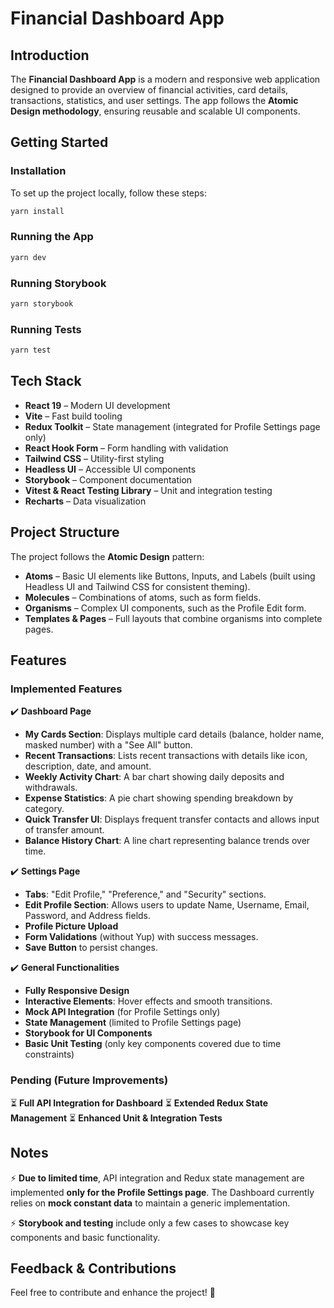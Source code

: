 # Financial Dashboard App

## Introduction

The **Financial Dashboard App** is a modern and responsive web application designed to provide an overview of financial activities, card details, transactions, statistics, and user settings. The app follows the **Atomic Design methodology**, ensuring reusable and scalable UI components.

## Getting Started

### Installation

To set up the project locally, follow these steps:

```sh
yarn install
```

### Running the App

```sh
yarn dev
```

### Running Storybook

```sh
yarn storybook
```

### Running Tests

```sh
yarn test
```

## Tech Stack

- **React 19** – Modern UI development
- **Vite** – Fast build tooling
- **Redux Toolkit** – State management (integrated for Profile Settings page only)
- **React Hook Form** – Form handling with validation
- **Tailwind CSS** – Utility-first styling
- **Headless UI** – Accessible UI components
- **Storybook** – Component documentation
- **Vitest & React Testing Library** – Unit and integration testing
- **Recharts** – Data visualization

## Project Structure

The project follows the **Atomic Design** pattern:

- **Atoms** – Basic UI elements like Buttons, Inputs, and Labels (built using Headless UI and Tailwind CSS for consistent theming).
- **Molecules** – Combinations of atoms, such as form fields.
- **Organisms** – Complex UI components, such as the Profile Edit form.
- **Templates & Pages** – Full layouts that combine organisms into complete pages.

## Features

### Implemented Features

✔️ **Dashboard Page**

- **My Cards Section**: Displays multiple card details (balance, holder name, masked number) with a "See All" button.
- **Recent Transactions**: Lists recent transactions with details like icon, description, date, and amount.
- **Weekly Activity Chart**: A bar chart showing daily deposits and withdrawals.
- **Expense Statistics**: A pie chart showing spending breakdown by category.
- **Quick Transfer UI**: Displays frequent transfer contacts and allows input of transfer amount.
- **Balance History Chart**: A line chart representing balance trends over time.

✔️ **Settings Page**

- **Tabs**: "Edit Profile," "Preference," and "Security" sections.
- **Edit Profile Section**: Allows users to update Name, Username, Email, Password, and Address fields.
- **Profile Picture Upload**
- **Form Validations** (without Yup) with success messages.
- **Save Button** to persist changes.

✔️ **General Functionalities**

- **Fully Responsive Design**
- **Interactive Elements**: Hover effects and smooth transitions.
- **Mock API Integration** (for Profile Settings only)
- **State Management** (limited to Profile Settings page)
- **Storybook for UI Components**
- **Basic Unit Testing** (only key components covered due to time constraints)

### Pending (Future Improvements)

⏳ **Full API Integration for Dashboard**
⏳ **Extended Redux State Management**
⏳ **Enhanced Unit & Integration Tests**

## Notes

⚡ **Due to limited time**, API integration and Redux state management are implemented **only for the Profile Settings page**. The Dashboard currently relies on **mock constant data** to maintain a generic implementation.

⚡ **Storybook and testing** include only a few cases to showcase key components and basic functionality.

## Feedback & Contributions

Feel free to contribute and enhance the project! 🚀

